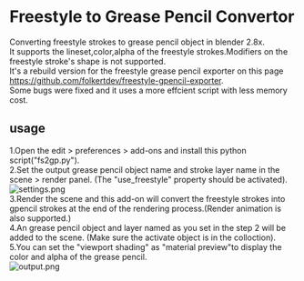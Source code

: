 # Freestyle to Grease Pencil Convertor
Converting freestyle strokes to grease pencil object in blender 2.8x.\
It supports the lineset,color,alpha of the freestyle strokes.Modifiers on the freestyle stroke's shape is not supported.\
It's a rebuild version for the freestyle grease pencil exporter on this page https://github.com/folkertdev/freestyle-gpencil-exporter. \
Some bugs were fixed and it uses a more effcient script with less memory cost.
## usage
1.Open the edit > preferences > add-ons and install this python script("fs2gp.py").\
2.Set the output grease pencil object name and stroke layer name in the scene > render panel. (The "use_freestyle" property should be activated).\
![settings.png](https://github.com/legend-of-wind/Freestyle-to-GreasePencil-blender/blob/main/images/settings%20panel.png)\
3.Render the scene and this add-on will convert the freestyle strokes into gpencil strokes at the end of the rendering process.(Render animation is also supported.)\
4.An grease pencil object and layer named as you set in the step 2 will be added to the scene. (Make sure the activate object is in the colloction).\
5.You can set the "viewport shading" as "material preview"to display the color and alpha of the grease pencil.\
![output.png](https://github.com/legend-of-wind/Freestyle-to-GreasePencil-blender/blob/main/images/output.png)
